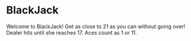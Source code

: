 # BlackJack
Welcome to BlackJack! Get as close to 21 as you can without going over!
    Dealer hits until she reaches 17. Aces count as 1 or 11.
